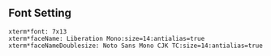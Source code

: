 

## Font Setting

```
xterm*font: 7x13
xterm*faceName: Liberation Mono:size=14:antialias=true
xterm*faceNameDoublesize: Noto Sans Mono CJK TC:size=14:antialias=true
```
